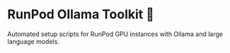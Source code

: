 # RunPod Ollama Toolkit 🚀

Automated setup scripts for RunPod GPU instances with Ollama and large language models.
